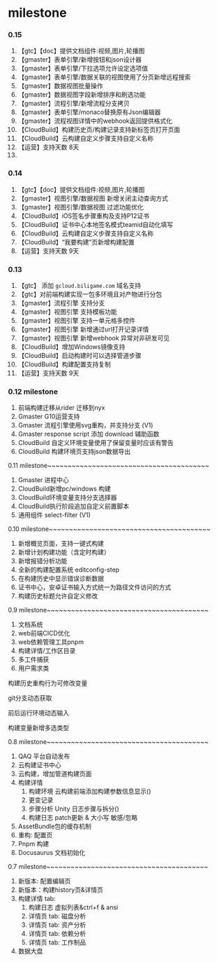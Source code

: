 # milestone

### **0.15**

1. 【gtc】【doc】提供文档组件:视频,图片,轮播图
2. 【gmaster】表单引擎/新增按钮和json设计器
3. 【gmaster】表单引擎/下拉选项允许设定选项值
4. 【gmaster】表单引擎/数据关联的视图使用了分页新增远程搜索
5. 【gmaster】数据视图批量操作
6. 【gmaster】数据视图字段新增排序和刷选功能
7. 【gmaster】流程引擎/新增流程分支拷贝
8. 【gmaster】表单引擎/monaco替换原有Json编辑器
9. 【gmaster】流程视图详情中的webhook返回提供格式化
10. 【CloudBuild】构建历史页/构建记录支持新标签页打开页面
11. 【CloudBuild】云构建自定义步骤支持自定义名称
12. 【运营】支持天数 8天
13. 

### **0.14**

1. 【gtc】【doc】提供文档组件:视频,图片,轮播图
2. 【gmaster】视图引擎/数据视图 新增关闭主动查询方式
3. 【gmaster】视图引擎/数据视图 过滤功能优化
4. 【CloudBuild】iOS签名步骤重构及支持P12证书
5. 【CloudBuild】证书中心本地签名模式teamid自动化填写
6. 【CloudBuild】云构建自定义步骤支持自定义名称
7. 【CloudBuild】“我要构建”页新增构建配置
8. 【运营】支持天数 9天

### **0.13**

1. 【gtc】 添加 `gcloud.biligame.com` 域名支持
2. 【gtc】对前端构建实现一包多环境且对产物进行分包
3. 【gmaster】流程引擎 支持分支
4. 【gmaster】视图引擎 支持模板功能
5. 【gmaster】视图引擎 支持一单元格多控件
6. 【gmaster】视图引擎 新增通过url打开记录详情
7. 【gmaster】视图引擎 新增webhook 异常对非研发可见
8. 【CloudBuild】增加Windows镜像支持
9. 【CloudBuild】启动构建时可以选择管道步骤
10. 【CloudBuild】构建配置支持复制
11. 【运营】支持天数 9天

### 0.12 milestone

1. 前端构建迁移从rider 迁移到nyx
2. Gmaster G10运营支持
3. Gmaster 流程引擎使用svg重构，并支持分支 (V1)
4. Gmaster response script 添加 download 辅助函数
5. CloudBuild 自定义环境变量使用了保留变量时应该有警告
6. CloudBuild 构建环境页支持json数据导出

0.11 milestone~~~~~~~~~~~~~~~~~~~~~~~~~~~~~~~~~~~~~~~~

1. Gmaster 进程中心
2. CloudBuild新增pc/windows 构建
3. CloudBuild环境变量支持分支选择器
4. CloudBuild执行阶段追加自定义前置脚本
5. 通用组件 select-filter (V1)

0.10 milestone~~~~~~~~~~~~~~~~~~~~~~~~~~~~~~~~~~~~~~~~

1. 新增概览页面，支持一键式构建
2. 新增计划构建功能（含定时构建）
3. 新增报错分析功能
4. 全新的构建配置系统 editconfig-step
5. 在构建历史中显示错误诊断数据
6. 证书中心，安卓证书输入方式统一为路径文件访问的方式
7. 构建历史标题允许自定义修改

0.9 milestone~~~~~~~~~~~~~~~~~~~~~~~~~~~~~~~~~~~~~~~~

1. 文档系统
2. web前端CICD优化
3. web依赖管理工具pnpm
4. 构建详情/工作区目录
5. 多工件捕获
6. 用户需求类

构建历史重构行为可修改变量

git分支动态获取

前后运行环境动态输入

构建变量新增多选类型

0.8 milestone~~~~~~~~~~~~~~~~~~~~~~~~~~~~~~~~~~~~~~~~

1. QAQ 平台自动发布
2. 云构建证书中心
3. 云构建，增加管道构建页面
4. 构建详情
    1. 构建环境 云构建前端添加构建参数信息显示()
    2. 更变记录
    3. 步骤分析 Unity 日志步骤与拆分()
    4. 构建日志 patch更新 & 大小写 敏感/忽略
5. AssetBundle包的缓存机制
6. 重构: 配置页
7. Pnpm 构建
8. Docusaurus 文档初始化

0.7 milestone~~~~~~~~~~~~~~~~~~~~~~~~~~~~~~~~~~~~~~~~

1. 新版本: 配置编辑页
2. 新版本：构建history页&详情页
3. 构建详情 tab:
    1. 构建日志 虚拟列表&ctrl+f & ansi
    2. 详情页 tab: 磁盘分析
    3. 详情页 tab: 资产分析
    4. 详情页 tab: 依赖分析
    5. 详情页 tab: 工作制品
4. 数据大盘